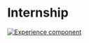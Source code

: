 # Internship
[![Experience component](https://readme-components.vercel.app/api?component=experience&company=vraio)](https://github.com/harish-sethuraman/readme-components)